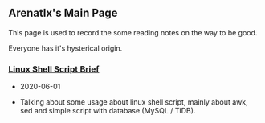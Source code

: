 ## Arenatlx's Main Page
This page is used to record the some reading notes on the way to be good. 

Everyone has it's hysterical origin.

### [Linux Shell Script Brief](/blog-2020/Linux_Shell_Script.md) 
- 2020-06-01

- Talking about some usage about linux shell script, mainly about awk, sed and simple script with database (MySQL / TiDB). 
